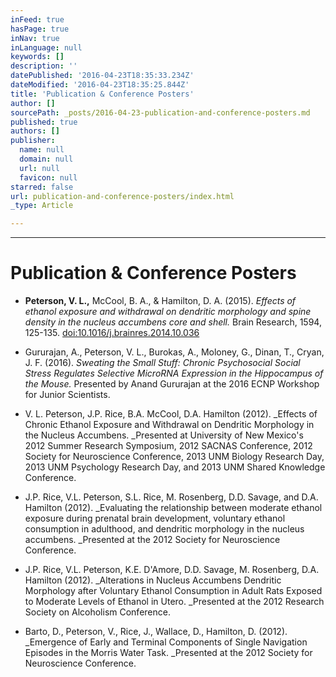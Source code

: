 ```yaml
---
inFeed: true
hasPage: true
inNav: true
inLanguage: null
keywords: []
description: ''
datePublished: '2016-04-23T18:35:33.234Z'
dateModified: '2016-04-23T18:35:25.844Z'
title: 'Publication & Conference Posters'
author: []
sourcePath: _posts/2016-04-23-publication-and-conference-posters.md
published: true
authors: []
publisher:
  name: null
  domain: null
  url: null
  favicon: null
starred: false
url: publication-and-conference-posters/index.html
_type: Article

---
```

****

# Publication & Conference Posters

* **Peterson, V. L.,** McCool, B. A., & Hamilton, D. A. (2015). _Effects of ethanol exposure and withdrawal on dendritic morphology and spine density in the nucleus accumbens core and shell._ Brain Research, 1594, 125-135\. [doi:10.1016/j.brainres.2014.10.036][0]

* Gururajan, A., Peterson, V. L., Burokas, A., Moloney, G., Dinan, T., Cryan, J. F. (2016). _Sweating the Small Stuff: Chronic Psychosocial Social Stress Regulates Selective MicroRNA Expression in the Hippocampus of the Mouse._ Presented by Anand Gururajan at the 2016 ECNP Workshop for Junior Scientists.

* V. L. Peterson, J.P. Rice, B.A. McCool, D.A. Hamilton (2012). _Effects of Chronic Ethanol Exposure and Withdrawal on Dendritic Morphology in the Nucleus Accumbens. _Presented at University of New Mexico's 2012 Summer Research Symposium, 2012 SACNAS Conference, 2012 Society for Neuroscience Conference, 2013 UNM Biology Research Day, 2013 UNM Psychology Research Day, and 2013 UNM Shared Knowledge Conference.

* J.P. Rice, V.L. Peterson, S.L. Rice, M. Rosenberg, D.D. Savage, and D.A. Hamilton (2012). _Evaluating the relationship between moderate ethanol exposure during prenatal brain development, voluntary ethanol consumption in adulthood, and dendritic morphology in the nucleus accumbens. _Presented at the 2012 Society for Neuroscience Conference.

* J.P. Rice, V.L. Peterson, K.E. D'Amore, D.D. Savage, M. Rosenberg, D.A. Hamilton (2012). _Alterations in Nucleus Accumbens Dendritic Morphology after Voluntary Ethanol Consumption in Adult Rats Exposed to Moderate Levels of Ethanol in Utero. _Presented at the 2012 Research Society on Alcoholism Conference.

* Barto, D., Peterson, V., Rice, J., Wallace, D., Hamilton, D. (2012). _Emergence of Early and Terminal Components of Single Navigation Episodes in the Morris Water Task. _Presented at the 2012 Society for Neuroscience Conference.

[0]: http://www.sciencedirect.com/science/article/pii/S0006899314014383